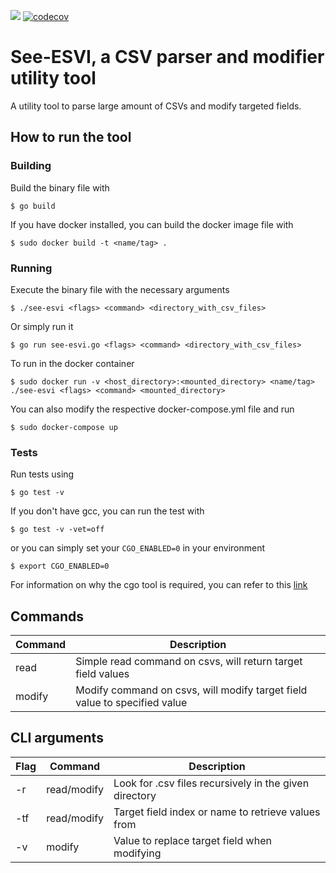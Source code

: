 ![](https://github.com/ztcjoe93/see-esvi/actions/workflows/build.yml/badge.svg?branch=master)
[![codecov](https://codecov.io/gh/ztcjoe93/see-esvi/branch/master/graph/badge.svg?token=UI7L9SGL60)](https://codecov.io/gh/ztcjoe93/see-esvi)

# See-ESVI, a CSV parser and modifier utility tool

A utility tool to parse large amount of CSVs and modify targeted fields.

## How to run the tool

### Building
Build the binary file with
```shell
$ go build
```

If you have docker installed, you can build the docker image file with
```shell
$ sudo docker build -t <name/tag> .
```

### Running
Execute the binary file with the necessary arguments
```shell
$ ./see-esvi <flags> <command> <directory_with_csv_files>
```

Or simply run it
```shell
$ go run see-esvi.go <flags> <command> <directory_with_csv_files>
```

To run in the docker container
```
$ sudo docker run -v <host_directory>:<mounted_directory> <name/tag> ./see-esvi <flags> <command> <mounted_directory>
```

You can also modify the respective docker-compose.yml file and run
```shell
$ sudo docker-compose up
```

### Tests
Run tests using
```shell
$ go test -v
```
If you don't have gcc, you can run the test with
```shell
$ go test -v -vet=off
```
or you can simply set your `CGO_ENABLED=0` in your environment
```shell
$ export CGO_ENABLED=0
```

For information on why the cgo tool is required, you can refer to this [link](https://pkg.go.dev/cmd/cgo#:~:text=The%20cgo%20tool%20is%20enabled,to%200%20to%20disable%20it.)


## Commands
| Command | Description |
| --- | --- |
| read | Simple read command on csvs, will return target field values |
| modify | Modify command on csvs, will modify target field value to specified value | 

## CLI arguments
| Flag | Command | Description |
| --- | --- | --- |
| -r | read/modify | Look for .csv files recursively in the given directory
| -tf | read/modify | Target field index or name to retrieve values from 
| -v | modify | Value to replace target field when modifying 
